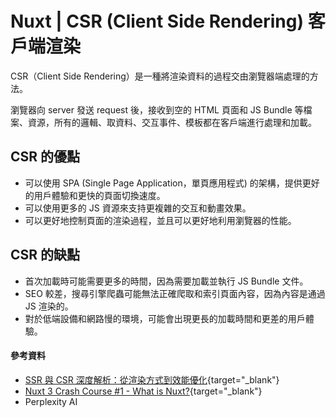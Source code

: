 # Nuxt | CSR (Client Side Rendering) 客戶端渲染
CSR（Client Side Rendering）是一種將渲染資料的過程交由瀏覽器端處理的方法。

瀏覽器向 server 發送 request 後，接收到空的 HTML 頁面和 JS Bundle 等檔案、資源，所有的邏輯、取資料、交互事件、模板都在客戶端進行處理和加載。


## CSR 的優點
* 可以使用 SPA (Single Page Application，單頁應用程式) 的架構，提供更好的用戶體驗和更快的頁面切換速度。
* 可以使用更多的 JS 資源來支持更複雜的交互和動畫效果。
* 可以更好地控制頁面的渲染過程，並且可以更好地利用瀏覽器的性能。


## CSR 的缺點
* 首次加載時可能需要更多的時間，因為需要加載並執行 JS Bundle 文件。
* SEO 較差，搜尋引擎爬蟲可能無法正確爬取和索引頁面內容，因為內容是通過 JS 渲染的。
* 對於低端設備和網路慢的環境，可能會出現更長的加載時間和更差的用戶體驗。

#### 參考資料
* [SSR 與 CSR 深度解析：從渲染方式到效能優化](https://www.shubo.io/rendering-patterns/#csr-client-side-rendering){target="_blank"}
* [Nuxt 3 Crash Course #1 - What is Nuxt?](https://youtu.be/GBdO5myZNsQ?si=FA3NtoDc3R7-d-Ry){target="_blank"}
* Perplexity AI 